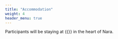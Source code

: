 ```yaml
---
title: "Accommodation"
weight: 4
header_menu: true
---
```


Participants will be staying at {{<extlink text="Hotel Tenpyo" href="https://hotel-tenpyo-naramachi.jp/en/" icon="fa fa-external-link">}} in the heart of Nara.
